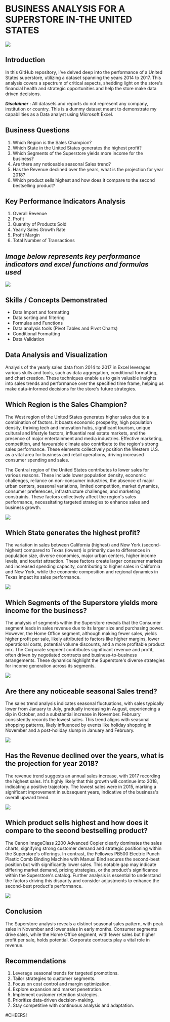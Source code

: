 # BUSINESS ANALYSIS FOR A SUPERSTORE IN-THE UNITED STATES
![](logo.jpg)

## Introduction

In this GitHub repository, I've delved deep into the performance of a United States superstore, utilizing a dataset spanning the years 2014 to 2017. This analysis covers a spectrum of critical aspects, shedding light on the store's financial health and strategic opportunities and help the store make data driven decisions.

**_Disclaimer_** : All datasets and reports do not represent any company, institution or country. This is a dummy dataset meant to demonstrate my capabilities as a Data analyst using Microsoft Excel.

## Business Questions

1.	Which Region is the Sales Champion?
2.	Which State in the United States generates the highest profit?
3.	Which Segments of the Superstore yields more income for the business?
4.	Are there any noticeable seasonal Sales trend?
5.	Has the Revenue declined over the years, what is the projection for year 2018?
6.	Which product sells highest and how does it compare to the second bestselling product?


## Key Performance Indicators Analysis

1.	Overall Revenue
2.	Profit
3.	Quantity of Products Sold
4.	Yearly Sales Growth Rate
5.	Profit Margin
6.	Total Number of Transactions

**_Image below represents key performance indicators and excel functions and formulas used_**
---
![](kpi.jpg)

## Skills / Concepts Demonstrated

-	Data Import and formatting
-	Data sorting and filtering
-	Formulas and Functions
-	Data analysis tools (Pivot Tables and Pivot Charts)
-	Conditional Formatting
-	Data Validation


## Data Analysis and Visualization

Analysis of the yearly sales data from 2014 to 2017 in Excel leverages various skills and tools, such as data aggregation, conditional formatting, and chart creation. These techniques enable us to gain valuable insights into sales trends and performance over the specified time frame, helping us make data-informed decisions for the store's future strategies.



## Which Region is the Sales Champion?

The West region of the United States generates higher sales due to a combination of factors. It boasts economic prosperity, high population density, thriving tech and innovation hubs, significant tourism, unique cultural and lifestyle factors, influential real estate markets, and the presence of major entertainment and media industries. Effective marketing, competition, and favourable climate also contribute to the region's strong sales performance. These elements collectively position the Western U.S. as a vital area for business and retail operations, driving increased consumer spending and sales.

The Central region of the United States contributes to lower sales for various reasons. These include lower population density, economic challenges, reliance on non-consumer industries, the absence of major urban centers, seasonal variations, limited competition, market dynamics, consumer preferences, infrastructure challenges, and marketing constraints. These factors collectively affect the region's sales performance, necessitating targeted strategies to enhance sales and business growth.

![](profitbyregion.jpg)


## Which State generates the highest profit?

The variation in sales between California (highest) and New York (second-highest) compared to Texas (lowest) is primarily due to differences in population size, diverse economies, major urban centers, higher income levels, and tourist attraction. These factors create larger consumer markets and increased spending capacity, contributing to higher sales in California and New York, while the economic composition and regional dynamics in Texas impact its sales performance.

![](profitbystate.jpg)



## Which Segments of the Superstore yields more income for the business?

The analysis of segments within the Superstore reveals that the Consumer segment leads in sales revenue due to its larger size and purchasing power. However, the Home Office segment, although making fewer sales, yields higher profit per sale, likely attributed to factors like higher margins, lower operational costs, potential volume discounts, and a more profitable product mix. The Corporate segment contributes significant revenue and profit, often driven by negotiated contracts and business-to-business arrangements. These dynamics highlight the Superstore's diverse strategies for income generation across its segments.

![](prbysegment.jpg)


## Are there any noticeable seasonal Sales trend?

The sales trend analysis indicates seasonal fluctuations, with sales typically lower from January to July, gradually increasing in August, experiencing a dip in October, and a substantial increase in November. February consistently records the lowest sales. This trend aligns with seasonal shopping patterns, likely influenced by events like holiday shopping in November and a post-holiday slump in January and February.

![](revenuebymonth.jpg)


## Has the Revenue declined over the years, what is the projection for year 2018?

The revenue trend suggests an annual sales increase, with 2017 recording the highest sales. It's highly likely that this growth will continue into 2018, indicating a positive trajectory. The lowest sales were in 2015, marking a significant improvement in subsequent years, indicative of the business's overall upward trend.

![](revenuebyyear.jpg)



## Which product sells highest and how does it compare to the second bestselling product?

The Canon ImageClass 2200 Advanced Copier clearly dominates the sales charts, signifying strong customer demand and strategic positioning within the Superstore's offerings. In contrast, the Fellowes PB500 Electric Punch Plastic Comb Binding Machine with Manual Bind secures the second-best position but with significantly lower sales. This notable gap may indicate differing market demand, pricing strategies, or the product's significance within the Superstore's catalog. Further analysis is essential to understand the factors driving this disparity and consider adjustments to enhance the second-best product's performance.

![](mvpproducts.jpg)

## Conclusion  

The Superstore analysis reveals a distinct seasonal sales pattern, with peak sales in November and lower sales in early months. Consumer segments drive sales, while the Home Office segment, with fewer sales but higher profit per sale, holds potential. Corporate contracts play a vital role in revenue.

## Recommendations
1.	Leverage seasonal trends for targeted promotions.
2.	Tailor strategies to customer segments.
3.	Focus on cost control and margin optimization.
4.	Explore expansion and market penetration.
5.	Implement customer retention strategies.
6.	Prioritize data-driven decision-making.
7.	Stay competitive with continuous analysis and adaptation.


#CHEERS!










